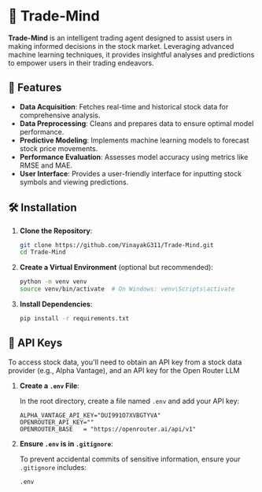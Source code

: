 # 🧠 Trade-Mind

**Trade-Mind** is an intelligent trading agent designed to assist users in making informed decisions in the stock market. Leveraging advanced machine learning techniques, it provides insightful analyses and predictions to empower users in their trading endeavors.

## 🚀 Features

* **Data Acquisition**: Fetches real-time and historical stock data for comprehensive analysis.
* **Data Preprocessing**: Cleans and prepares data to ensure optimal model performance.
* **Predictive Modeling**: Implements machine learning models to forecast stock price movements.
* **Performance Evaluation**: Assesses model accuracy using metrics like RMSE and MAE.
* **User Interface**: Provides a user-friendly interface for inputting stock symbols and viewing predictions.

## 🛠️ Installation

1. **Clone the Repository**:

   ```bash
   git clone https://github.com/VinayakG311/Trade-Mind.git
   cd Trade-Mind
   ```



2. **Create a Virtual Environment** (optional but recommended):

   ```bash
   python -m venv venv
   source venv/bin/activate  # On Windows: venv\Scripts\activate
   ```



3. **Install Dependencies**:

   ```bash
   pip install -r requirements.txt
   ```



## 🔑 API Keys

To access stock data, you'll need to obtain an API key from a stock data provider (e.g., Alpha Vantage), and an API key for the Open Router LLM

1. **Create a `.env` File**:

   In the root directory, create a file named `.env` and add your API key:

   ```env
   ALPHA_VANTAGE_API_KEY="DUI991O7XVBGTYVA"
   OPENROUTER_API_KEY=""
   OPENROUTER_BASE   = "https://openrouter.ai/api/v1"
   ```



2. **Ensure `.env` is in `.gitignore`**:

   To prevent accidental commits of sensitive information, ensure your `.gitignore` includes:

   ```gitignore
   .env
   ```


